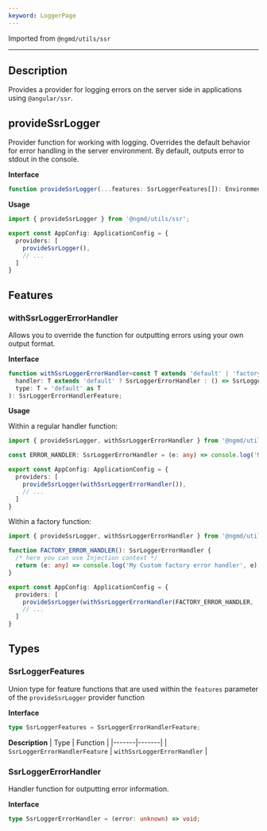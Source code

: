 ```yaml
---
keyword: LoggerPage
---
```


Imported from `@ngmd/utils/ssr`

---

## Description

Provides a provider for logging errors on the server side in applications using `@angular/ssr`.

## provideSsrLogger

Provider function for working with logging. Overrides the default behavior for error handling in the server environment. By default, outputs error to stdout in the console.

**Interface**

```ts 
function provideSsrLogger(...features: SsrLoggerFeatures[]): EnvironmentProviders;
```

**Usage**

```ts name="app.config.ts" {1,5}
import { provideSsrLogger } from '@ngmd/utils/ssr';

export const AppConfig: ApplicationConfig = {
  providers: [
    provideSsrLogger(),
    // ...
  ]
}
```

## Features

### withSsrLoggerErrorHandler

Allows you to override the function for outputting errors using your own output format.

**Interface**

```ts
function withSsrLoggerErrorHandler<const T extends 'default' | 'factory'>(
  handler: T extends 'default' ? SsrLoggerErrorHandler : () => SsrLoggerErrorHandler,
  type: T = 'default' as T
): SsrLoggerErrorHandlerFeature;
```

**Usage**

Within a regular handler function:

```ts name="app.config.ts" {1,7}
import { provideSsrLogger, withSsrLoggerErrorHandler } from '@ngmd/utils/ssr';

const ERROR_HANDLER: SsrLoggerErrorHandler = (e: any) => console.log('My Custom error handler', e);

export const AppConfig: ApplicationConfig = {
  providers: [
    provideSsrLogger(withSsrLoggerErrorHandler()),
    // ...
  ]
}
```

Within a factory function:

```ts name="app.config.ts" {1,10}
import { provideSsrLogger, withSsrLoggerErrorHandler } from '@ngmd/utils/ssr';

function FACTORY_ERROR_HANDLER(): SsrLoggerErrorHandler {
  /* here you can use Injection context */
  return (e: any) => console.log('My Custom factory error handler', e);
}

export const AppConfig: ApplicationConfig = {
  providers: [
    provideSsrLogger(withSsrLoggerErrorHandler(FACTORY_ERROR_HANDLER, 'factory')),
    // ...
  ]
}
```




## Types

### SsrLoggerFeatures

Union type for feature functions that are used within the `features` parameter of the `provideSsrLogger` provider function

**Interface**
```ts
type SsrLoggerFeatures = SsrLoggerErrorHandlerFeature;
```

**Description**
| Type | Function |
|-------|-------|
| `SsrLoggerErrorHandlerFeature` | `withSsrLoggerErrorHandler` |

### SsrLoggerErrorHandler

Handler function for outputting error information.

**Interface**

```ts
type SsrLoggerErrorHandler = (error: unknown) => void;
```